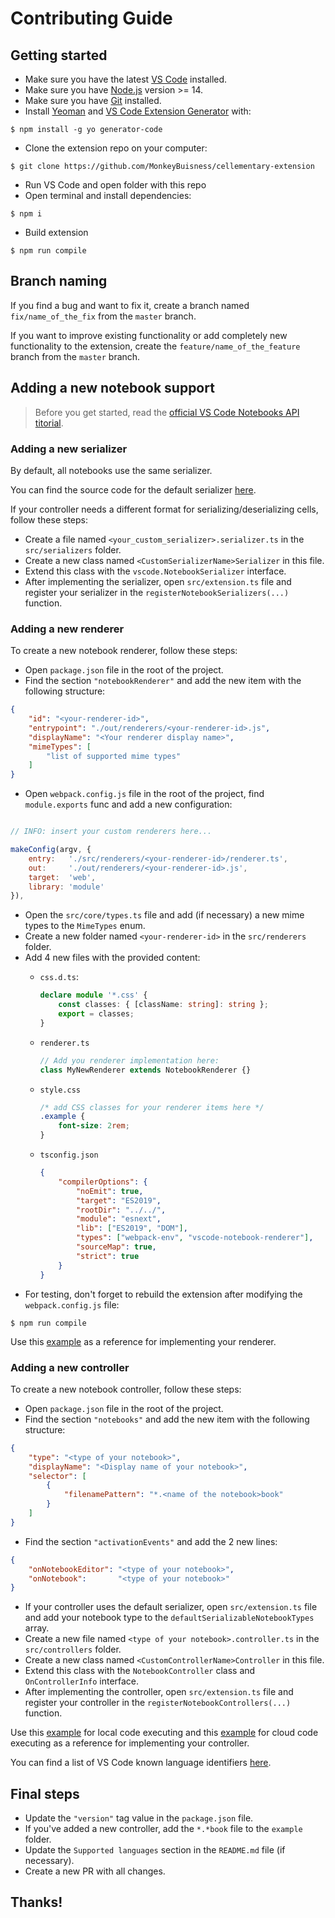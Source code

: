 # Contributing Guide

## Getting started

- Make sure you have the latest [VS Code](https://code.visualstudio.com/download) installed.
- Make sure you have [Node.js](https://nodejs.org/en/download/) version >= 14.
- Make sure you have [Git](https://git-scm.com/) installed.
- Install [Yeoman](https://yeoman.io/) and [VS Code Extension Generator](https://www.npmjs.com/package/generator-code) with:
```console
$ npm install -g yo generator-code
```
- Clone the extension repo on your computer:
```console
$ git clone https://github.com/MonkeyBuisness/cellementary-extension
```
- Run VS Code and open folder with this repo
- Open terminal and install dependencies:
```console
$ npm i
```
- Build extension
```console
$ npm run compile
```

## Branch naming

If you find a bug and want to fix it, create a branch named `fix/name_of_the_fix` from the `master` branch.

If you want to improve existing functionality or add completely new functionality to the extension, create the `feature/name_of_the_feature` branch from the `master` branch.

## Adding a new notebook support

> Before you get started, read the [official VS Code Notebooks API titorial](https://code.visualstudio.com/api/extension-guides/notebook).

### Adding a new serializer

By default, all notebooks use the same serializer.

You can find the source code for the default serializer [here](https://github.com/MonkeyBuisness/cellementary-extension/blob/master/src/core/serializer.ts).

If your controller needs a different format for serializing/deserializing cells, follow these steps:
- Create a file named `<your_custom_serializer>.serializer.ts` in the `src/serializers` folder.
- Create a new class named `<CustomSerializerName>Serializer` in this file.
- Extend this class with the `vscode.NotebookSerializer` interface.
- After implementing the serializer, open `src/extension.ts` file and register your serializer in the `registerNotebookSerializers(...)` function.

### Adding a new renderer

To create a new notebook renderer, follow these steps:
- Open `package.json` file in the root of the project.
- Find the section `"notebookRenderer"` and add the new item with the following structure:
```json
{
    "id": "<your-renderer-id>",
    "entrypoint": "./out/renderers/<your-renderer-id>.js",
    "displayName": "<Your renderer display name>",
    "mimeTypes": [
        "list of supported mime types"
    ]
}
```
- Open `webpack.config.js` file in the root of the project, find `module.exports` func and add a new configuration:
```js

// INFO: insert your custom renderers here...

makeConfig(argv, {
    entry:   './src/renderers/<your-renderer-id>/renderer.ts',
    out:     './out/renderers/<your-renderer-id>.js',
    target:  'web',
    library: 'module'
}),

```
- Open the `src/core/types.ts` file and add (if necessary) a new mime types to the `MimeTypes` enum.
- Create a new folder named `<your-renderer-id>` in the `src/renderers` folder.
- Add 4 new files with the provided content:
  - `css.d.ts`:
    
    ```ts
    declare module '*.css' {
        const classes: { [className: string]: string };
        export = classes;
    }
    ```
  - `renderer.ts`
    ```ts
    // Add you renderer implementation here:
    class MyNewRenderer extends NotebookRenderer {}
    ```
  - `style.css`
    ```css
    /* add CSS classes for your renderer items here */
    .example {
        font-size: 2rem;
    }
    ```
  - `tsconfig.json`
    ```json
    {
        "compilerOptions": {
            "noEmit": true,
            "target": "ES2019",
            "rootDir": "../../",
            "module": "esnext",
            "lib": ["ES2019", "DOM"],
            "types": ["webpack-env", "vscode-notebook-renderer"],
            "sourceMap": true,
            "strict": true
        }
    }
    ```
- For testing, don't forget to rebuild the extension after modifying the `webpack.config.js` file:
```console
$ npm run compile
```

Use this [example](https://github.com/MonkeyBuisness/cellementary-extension/tree/master/src/renderers/std-error-renderer) as a reference for implementing your renderer.

### Adding a new controller

To create a new notebook controller, follow these steps:
- Open `package.json` file in the root of the project.
- Find the section `"notebooks"` and add the new item with the following structure:
```json
{
    "type": "<type of your notebook>",
    "displayName": "<Display name of your notebook>",
    "selector": [
        {
            "filenamePattern": "*.<name of the notebook>book"
        }
    ]
}
```
- Find the section `"activationEvents"` and add the 2 new lines:
```json
{
    "onNotebookEditor": "<type of your notebook>",
    "onNotebook":       "<type of your notebook>"
}
```
- If your controller uses the default serializer, open `src/extension.ts` file and add your notebook type to the `defaultSerializableNotebookTypes` array.
- Create a new file named `<type of your notebook>.controller.ts` in the `src/controllers` folder.
- Create a new class named `<CustomControllerName>Controller` in this file.
- Extend this class with the `NotebookController` class and `OnControllerInfo` interface.
- After implementing the controller, open `src/extension.ts` file and register your controller in the `registerNotebookControllers(...)` function.

Use this [example](https://github.com/MonkeyBuisness/cellementary-extension/blob/master/src/controllers/go.controller.ts) for local code executing and this [example](https://github.com/MonkeyBuisness/cellementary-extension/blob/master/src/controllers/go-playground.controller.ts) for cloud code executing as a reference for implementing your controller.

You can find a list of VS Code known language identifiers [here](https://github.com/MonkeyBuisness/cellementary-extension/blob/master/docs/supported-languages.md).

## Final steps

- Update the `"version"` tag value in the `package.json` file.
- If you've added a new controller, add the `*.*book` file to the `example` folder.
- Update the `Supported languages` section in the `README.md` file (if necessary).
- Create a new PR with all changes.

## Thanks!
